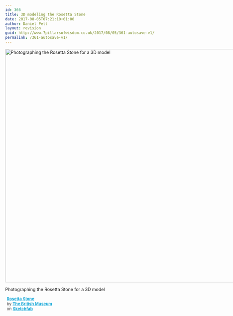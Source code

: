 ```yaml
---
id: 366
title: 3D modeling the Rosetta Stone
date: 2017-08-05T07:21:10+01:00
author: Daniel Pett
layout: revision
guid: http://www.7pillarsofwisdom.co.uk/2017/08/05/361-autosave-v1/
permalink: /361-autosave-v1/
---
```

<div id="attachment_363" style="width: 1010px" class="wp-caption alignnone">
  <img aria-describedby="caption-attachment-363" class="wp-image-363 size-large" src="http://www.7pillarsofwisdom.co.uk/wp-content/uploads/2017/08/19894774_10155296696156071_1048584219763234466_n-1-1024x768.jpg" alt="Photographing the Rosetta Stone for a 3D model" width="1000" height="750" srcset="https://museologi.st/wp-content/uploads/2017/08/19894774_10155296696156071_1048584219763234466_n-1-1024x768.jpg 1024w, https://museologi.st/wp-content/uploads/2017/08/19894774_10155296696156071_1048584219763234466_n-1-300x225.jpg 300w, https://museologi.st/wp-content/uploads/2017/08/19894774_10155296696156071_1048584219763234466_n-1-768x576.jpg 768w" sizes="(max-width: 1000px) 100vw, 1000px" />
  
  <p id="caption-attachment-363" class="wp-caption-text">
    Photographing the Rosetta Stone for a 3D model
  </p>
</div>

<div class="sketchfab-embed-wrapper">
  <p>
  </p>
  
  <p style="font-size: 13px; font-weight: normal; margin: 5px; color: #4a4a4a;">
    <a style="font-weight: bold; color: #1caad9;" href="https://sketchfab.com/models/1e03509704a3490e99a173e53b93e282?utm_medium=embed&utm_source=website&utm_campain=share-popup" target="_blank" rel="noopener">Rosetta Stone</a><br /> by <a style="font-weight: bold; color: #1caad9;" href="https://sketchfab.com/britishmuseum?utm_medium=embed&utm_source=website&utm_campain=share-popup" target="_blank" rel="noopener">The British Museum</a><br /> on <a style="font-weight: bold; color: #1caad9;" href="https://sketchfab.com?utm_medium=embed&utm_source=website&utm_campain=share-popup" target="_blank" rel="noopener">Sketchfab</a>
  </p>
</div>
